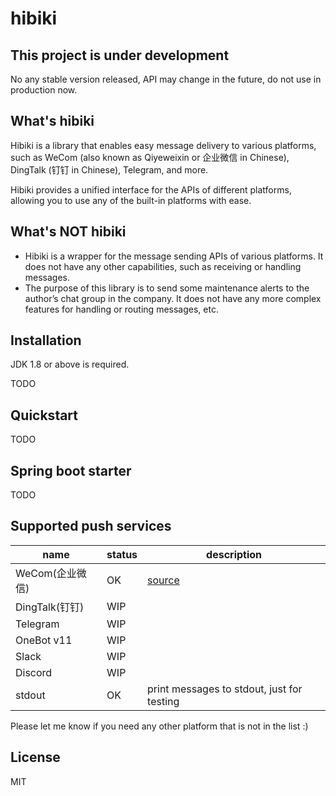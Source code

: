# hibiki

## This project is under development

No any stable version released, API may change in the future, do not use in production now.

## What's hibiki

Hibiki is a library that enables easy message delivery to various platforms, such as WeCom (also known as Qiyeweixin or 企业微信 in Chinese), DingTalk (钉钉 in Chinese), Telegram, and more.

Hibiki provides a unified interface for the APIs of different platforms, allowing you to use any of the built-in platforms with ease.

## What's NOT hibiki

- Hibiki is a wrapper for the message sending APIs of various platforms. It does not have any other capabilities, such as receiving or handling messages.
- The purpose of this library is to send some maintenance alerts to the author’s chat group in the company. It does not have any more complex features for handling or routing messages, etc.

## Installation

JDK 1.8 or above is required.

TODO

## Quickstart

TODO

## Spring boot starter

TODO

## Supported push services

| name         | status | description                                                           |
|--------------|--------|-----------------------------------------------------------------------|
| WeCom(企业微信)  | OK     | [source](hibiki-core/src/main/moe/tty/hibiki/core/pushservices/wecom) |
| DingTalk(钉钉) | WIP    |                                                                       |
| Telegram     | WIP    |                                                                       |
| OneBot v11   | WIP    |                                                                       |
| Slack        | WIP    |                                                                       |
| Discord      | WIP    |                                                                       |
| stdout       | OK     | print messages to stdout, just for testing                            |

Please let me know if you need any other platform that is not in the list :)

## License

MIT
